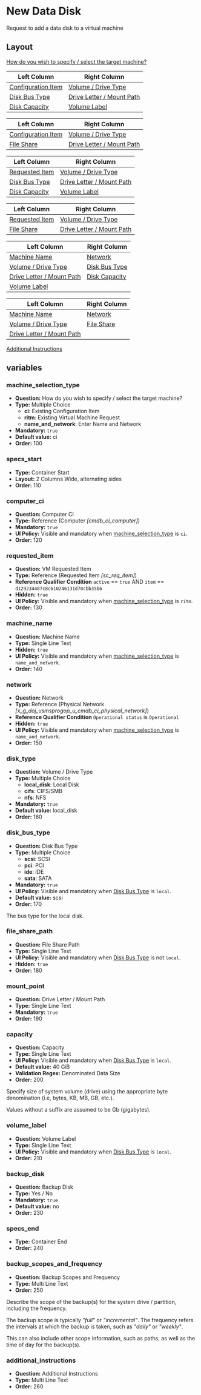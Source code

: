 # New Data Disk

Request to add a data disk to a virtual machine

## Layout

[How do you wish to specify / select the target machine?](#machine_selection_type)

| Left Column | Right Column |
|-------------|--------------|
| [Configuration Item](#configuration_item) | [Volume / Drive Type](#disk_type) |
| [Disk Bus Type](#disk_bus_type) | [Drive Letter / Mount Path](#mount_point) |
| [Disk Capacity](#disk_capacity) | [Volume Label](#volume_label) |

| Left Column | Right Column |
|-------------|--------------|
| [Configuration Item](#configuration_item) | [Volume / Drive Type](#disk_type) |
| [File Share](#file_share) | [Drive Letter / Mount Path](#mount_point) |

| Left Column | Right Column |
|-------------|--------------|
| [Requested Item](#requested_item) | [Volume / Drive Type](#disk_type) |
| [Disk Bus Type](#disk_bus_type) | [Drive Letter / Mount Path](#mount_point) |
| [Disk Capacity](#disk_capacity) | [Volume Label](#volume_label) |

| Left Column | Right Column |
|-------------|--------------|
| [Requested Item](#requested_item) | [Volume / Drive Type](#disk_type) |
| [File Share](#file_share) | [Drive Letter / Mount Path](#mount_point) |

| Left Column | Right Column |
|-------------|--------------|
| [Machine Name](#machine_name) | [Network](#network) |
| [Volume / Drive Type](#disk_type)  | [Disk Bus Type](#disk_bus_type) |
| [Drive Letter / Mount Path](#mount_point) | [Disk Capacity](#disk_capacity) |
| [Volume Label](#volume_label) |   |

| Left Column | Right Column |
|-------------|--------------|
| [Machine Name](#machine_name) | [Network](#network) |
| [Volume / Drive Type](#disk_type) | [File Share](#file_share) |
| [Drive Letter / Mount Path](#mount_point) |   |

[Additional Instructions](#additional_instructions)

## variables

### machine_selection_type

- **Question:** How do you wish to specify / select the target machine?
- **Type:** Multiple Choice
  - **ci**: Existing Configuration Item
  - **ritm**: Existing Virtual Machine Request
  - **name_and_network**: Enter Name and Network
- **Mandatory:** `true`
- **Default value:** ci
- **Order:** 100

### specs_start

- **Type:** Container Start
- **Layout:** 2 Columns Wide, alternating sides
- **Order:** 110

### computer_ci

- **Question:** Computer CI
- **Type:** Reference (Computer *\[cmdb_ci_computer\]*)
- **Mandatory:** `true`
- **UI Policy:** Visible and mandatory when [machine_selection_type](#machine_selection_type) is `ci`.
- **Order:** 120

### requested_item

- **Question:** VM Requested Item
- **Type:** Reference (Requested Item *\[sc_req_item\]*)
- **Reference Qualifier Condition** `active` == `true` AND `item` == `d129234487c8c610246131d70cbb35b6`
- **Hidden:** `true`
- **UI Policy:** Visible and mandatory when [machine_selection_type](#machine_selection_type) is `ritm`.
- **Order:** 130

### machine_name

- **Question:** Machine Name
- **Type:** Single Line Text
- **Hidden:** `true`
- **UI Policy:** Visible and mandatory when [machine_selection_type](#machine_selection_type) is `name_and_network`.
- **Order:** 140

### network

- **Question:** Network
- **Type:** Reference (Physical Network *\[x_g_doj_usmsprogop_u_cmdb_ci_physical_network\]*)
- **Reference Qualifier Condition** `Operational status` is `Operational`
- **Hidden:** `true`
- **UI Policy:** Visible and mandatory when [machine_selection_type](#machine_selection_type) is `name_and_network`.
- **Order:** 150

### disk_type

- **Question:** Volume / Drive Type
- **Type:** Multiple Choice
  - **local_disk**: Local Disk
  - **cifs**: CIFS/SMB
  - **nfs**: NFS
- **Mandatory:** `true`
- **Default value:** local_disk
- **Order:** 160

### disk_bus_type

- **Question:** Disk Bus Type
- **Type:** Multiple Choice
  - **scsi**: SCSI
  - **pci**: PCI
  - **ide**: IDE
  - **sata**: SATA
- **Mandatory:** `true`
- **UI Policy:** Visible and mandatory when [Disk Bus Type](#disk_bus_type) is `local`.
- **Default value:** scsi
- **Order:** 170

The bus type for the local disk.

### file_share_path

- **Question:** File Share Path
- **Type:** Single Line Text
- **UI Policy:** Visible and mandatory when [Disk Bus Type](#disk_bus_type) is not `local`.
- **Hidden:** `true`
- **Order:** 180

### mount_point

- **Question:** Drive Letter / Mount Path
- **Type:** Single Line Text
- **Mandatory:** `true`
- **Order:** 190

### capacity

- **Question:** Capacity
- **Type:** Single Line Text
- **UI Policy:** Visible and mandatory when [Disk Bus Type](#disk_bus_type) is `local`.
- **Default value:** 40 GiB
- **Validation Regex:** Denominated Data Size
- **Order:** 200

Specify size of system volume (drive) using the appropriate byte denomination (i.e, bytes, KB, MB, GB, etc.).

Values without a suffix are assumed to be Gb (gigabytes).

### volume_label

- **Question:** Volume Label
- **Type:** Single Line Text
- **UI Policy:** Visible and mandatory when [Disk Bus Type](#disk_bus_type) is `local`.
- **Order:** 210

### backup_disk

- **Question:** Backup Disk
- **Type:** Yes / No
- **Mandatory:** `true`
- **Default value:** no
- **Order:** 230

### specs_end

- **Type:** Container End
- **Order:** 240

### backup_scopes_and_frequency

- **Question:** Backup Scopes and Frequency
- **Type:** Multi Line Text
- **Order:** 250

Describe the scope of the backup(s) for the system drive / partition, including the frequency.

The backup scope is typically *"full"* or *"incremental"*.
The frequency refers the intervals at which the backup is taken, such as *"daily"* or *"weekly"*.

This can also include other scope information, such as paths, as well as the time of day for the backup(s).

### additional_instructions

- **Question:** Additional Instructions
- **Type:** Multi Line Text
- **Order:** 260
